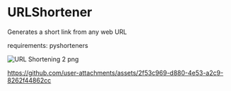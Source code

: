 # URLShortener

Generates a short link from any web URL

requirements: pyshorteners

![URL Shortening 2 png](https://github.com/user-attachments/assets/74f253f7-8702-4b42-9c35-0a7f14f2af35)




https://github.com/user-attachments/assets/2f53c969-d880-4e53-a2c9-8262f44862cc

